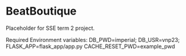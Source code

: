 # BeatBoutique
Placeholder for SSE term 2 project.

Required Environment variables:
DB_PWD=imperial;
DB_USR=vnp23;
FLASK_APP=flask_app/app.py
CACHE_RESET_PWD=example_pwd
